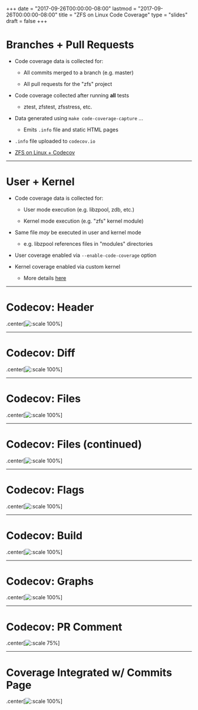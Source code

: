+++
date = "2017-09-26T00:00:00-08:00"
lastmod = "2017-09-26T00:00:00-08:00"
title = "ZFS on Linux Code Coverage"
type = "slides"
draft = false
+++

# Branches + Pull Requests

 - Code coverage data is collected for:

    - All commits merged to a branch (e.g. master)

    - All pull requests for the "zfs" project

 - Code coverage collected after running **all** tests

    - ztest, zfstest, zfsstress, etc.

 - Data generated using `make code-coverage-capture` ...

    - Emits `.info` file and static HTML pages

 - `.info` file uploaded to `codecov.io`

 - [ZFS on Linux + Codecov](https://codecov.io/gh/zfsonlinux/zfs)

---

# User + Kernel

 - Code coverage data is collected for:

    - User mode execution (e.g. libzpool, zdb, etc.)

    - Kernel mode execution (e.g. "zfs" kernel module)

 - Same file _may_ be executed in user and kernel mode

    - e.g. libzpool references files in "modules" directories

 - User coverage enabled via `--enable-code-coverage` option

 - Kernel coverage enabled via custom kernel

    - More details [here](/post/2017-09-11-using-gcov-with-zfs-on-linux-kernel-modules/)

---

# Codecov: Header

.center[![:scale 100%](header.png)]

---

# Codecov: Diff

.center[![:scale 100%](diff.png)]

---

# Codecov: Files

.center[![:scale 100%](files.png)]

---

# Codecov: Files (continued)

.center[![:scale 100%](files-module-zfs.png)]

---

# Codecov: Flags

.center[![:scale 100%](flags.png)]

---

# Codecov: Build

.center[![:scale 100%](build.png)]

---

# Codecov: Graphs

.center[![:scale 100%](graphs.png)]

---

# Codecov: PR Comment

.center[![:scale 75%](pr-comment.png)]

---

# Coverage Integrated w/ Commits Page

.center[![:scale 100%](commits-page.png)]
